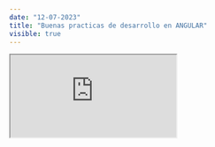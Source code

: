 ```yaml
---
date: "12-07-2023"
title: "Buenas practicas de desarrollo en ANGULAR"
visible: true
---
```

<iframe src="https://www.youtube.com/embed/_CcEhXL_ezY" allowfullscreen></iframe>
